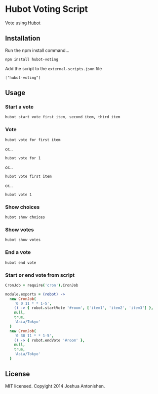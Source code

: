 # Hubot Voting Script

Vote using [Hubot](http://github.com/github/hubot)

## Installation

Run the npm install command...

    npm install hubot-voting

Add the script to the `external-scripts.json` file

    ["hubot-voting"]

## Usage

### Start a vote

    hubot start vote first item, second item, third item

### Vote

    hubot vote for first item

or...

    hubot vote for 1

or...

    hubot vote first item

or...

    hubot vote 1

### Show choices

    hubot show choices

### Show votes

    hubot show votes

### End a vote

    hubot end vote

### Start or end vote from script

```coffeescript
CronJob = require('cron').CronJob

module.exports = (robot) ->
  new CronJob(
    '0 0 11 * * 1-5',
    () -> { robot.startVote '#room', ['item1', 'item2', 'item3'] },
    null,
    true,
    'Asia/Tokyo'
  )
  new CronJob(
    '0 30 11 * * 1-5',
    () -> { robot.endVote '#room' },
    null,
    true,
    'Asia/Tokyo'
  )
```

## License

MIT licensed. Copyight 2014 Joshua Antonishen.
